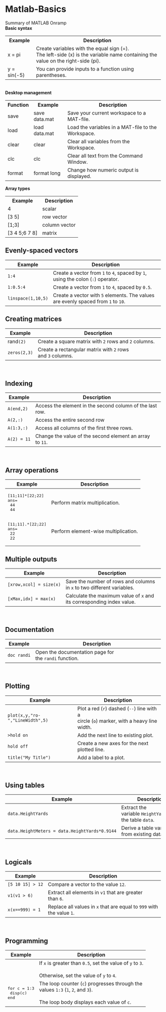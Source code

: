 # Matlab-Basics<br>
Summary of MATLAB Onramp<br>
<b>Basic syntax</b><br>

<table>
<tr><th>Example</th><th>Description</th></tr>
<tr><td>x = pi</td><td>	Create variables with the equal sign (=).<br>
The left-side (x) is the variable name containing the value on the right-side (pi).</td></tr>
<tr><td>y = sin(-5) </td><td>	You can provide inputs to a function using parentheses.</td></tr>
</table>
<br>
<b>Desktop management</b>
<table>
<tr><th>Function</th><th>Example</th><th>Description</th></tr>
<tr><td>save</td><td>	save data.mat</td><td>Save your current workspace to a MAT-file.</td></tr>
<tr><td>load</td><td>	load data.mat</td><td>	Load the variables in a MAT-file to the Workspace.</td></tr>
<tr><td>clear</td><td>clear</td><td>Clear all variables from the Workspace.</td></tr>
<tr><td>clc</td><td>	clc</td><td>Clear all text from the Command Window.</td></tr>
<tr><td>format</td><td>	format long</td><td>Change how numeric output is displayed.</td></tr>
</table>
	
	
<b>Array types</b><br>		
<table>
	<tr> <th> Example</th> <th> Description</th> </tr>
	<tr> <td> 4</td> <td> scalar</td> </tr>
	<tr> <td> [3 5]</td> <td> row vector</td> </tr>
	<tr> <td> [1;3]</td> <td> column vector</td> </tr>
	<tr> <td> [3 4 5;6 7 8]</td> <td>matrix</td> </tr>
</table>
 


	
<h2>Evenly-spaced vectors</h2>
<table>
<thead>
<tr>
<th>Example</th>
<th>Description</th>
</tr>
</thead>
<tbody>
<tr>
<td><code>1:4</code></td>
<td>Create a vector from <code>1</code> to <code>4</code>, spaced by <code>1</code>, using the colon (<code>:</code>)</a> operator.</td>
</tr>
<tr>
<td><code>1:0.5:4</code></td>
<td>Create a vector from <code>1</code> to <code>4</code>, spaced by <code>0.5</code>.</td>
</tr>
<tr>
<td><code>linspace</a>(1,10,5)</code></td>
<td>Create a vector with <code>5</code> elements. The values are evenly spaced from <code>1</code> to <code>10</code>.</td>
</tr>
</tbody>
</table>


<h2>Creating matrices</h2>
<table>
<thead>
<tr>
<th>Example</th>
<th>Description</th>
</tr>
</thead>
<tbody>
<tr>
<td>rand<code>(2)</code></td>
<td>Create a square matrix with <code>2</code> rows and <code>2</code> columns.</td>
</tr>
<tr>
<td><code>zeros</a>(2,3)</code></td>
<td>Create a rectangular matrix with <code>2</code> rows and <code>3</code> columns.</td>
</tr>
</tbody>
</table>
<p> </p>
<h2>Indexing</h2>
<table>
<thead>
<tr>
<th>Example</th>
<th>Description</th>
</tr>
</thead>
<tbody>
<tr>
<td><code>A(end,2)</code></td>
<td>Access the element in the second column of the last row.</td>
</tr>
<tr>
<td><code>A(2,:)</code></td>
<td>Access the entire second row</td>
</tr>
<tr>
<td><code>A(1:3,:)</code></td>
<td>Access all columns of the first three rows.</td>
</tr>
<tr>
<td><code>A(2) = 11</code></td>
<td>Change the value of the second element an array to <code>11</code>.</td>
</tr>
</tbody>
</table>
<p> </p>
<h2>Array operations</h2>
<table>
<thead>
<tr>
<th>Example</th>
<th>Description</th>
</tr>
</thead>
<tbody>
<tr>
<td>
<pre>[11;11]*[22;22]
ans=
 44
 44</pre>
</td>
<td>Perform matrix multiplication.</td>
</tr>
<tr>
<td>
<pre>[11;11].*[22;22]
ans=
 22
 22</pre>
</td>
<td>Perform element-wise multiplication.</td>
</tr>
</tbody>
</table>



<div>
<h2>Multiple outputs</h2>
<table>
<thead>
<tr>
<th>Example</th>
<th>Description</th>
</tr>
</thead>
<tbody>
<tr>
<td><code>[xrow,xcol] = size(x)</code></td>
<td>Save the number of rows and columns in <code>x</code> to two different variables.</td>
</tr>
<tr>
<td><code>[xMax,idx] = max(x)</code></td>
<td>Calculate the maximum value of <code>x</code> and its corresponding index value.</td>
</tr>
</tbody>
</table>
<p> </p>
<h2>Documentation</h2>
<table>
<thead>
<tr>
<th>Example</th>
<th>Description</th>
</tr>
</thead>
<tbody>
<tr>
<td><code>doc randi</code></td>
<td>Open the documentation page for the <code>randi</code> function.</td>
</tr>
</tbody>
</table>
<p> </p>
<h2>Plotting</h2>
<table>
<thead>
<tr>
<th>Example</th>
<th>Description</th>
</tr>
</thead>
<tbody>
<tr>
<td><code>plot(x,y,"ro-","LineWidth",5)</code></td>
<td>Plot a red (<code>r</code>) dashed (<code>--</code>) line with a<br />circle (<code>o</code>) marker, with a heavy line width.</td>
</tr>
<tr>
<td><code>>hold on</code></td>
<td>Add the next line to existing plot.</td>
</tr>
<tr>
<td><code>hold off</code></td>
<td>Create a new axes for the next plotted line.</td>
</tr>
<tr>
<td><code>title("My Title")</code></td>
<td>Add a label to a plot.</td>
</tr>
</tbody>
</table>
<p> </p>
<h2>Using tables</h2>
<table>
<thead>
<tr>
<th>Example</th>
<th>Description</th>
</tr>
</thead>
<tbody>
<tr>
<td><code>data.HeightYards</code></td>
<td>Extract the variable <code>HeightYards</code> from<br />the table <code>data</code>.</td>
</tr>
<tr>
<td><code>data.HeightMeters = data.HeightYards*0.9144</code></td>
<td>Derive a table variable from existing data.</td>
</tr>
</tbody>
</table>
<p> </p>
<h2>Logicals</h2>
<table>
<thead>
<tr>
<th>Example</th>
<th>Description</th>
</tr>
</thead>
<tbody>
<tr>
<td><code>[5 10 15] &gt; 12</code></td>
<td>Compare a vector to the value <code>12</code>.</td>
</tr>
<tr>
<td><code>v1(v1 &gt; 6)</code></td>
<td>Extract all elements in <code>v1</code> that are greater than <code>6</code>.</td>
</tr>
<tr>
<td><code>x(x==999) = 1</code></td>
<td>Replace all values in <code>x</code> that are equal to <code>999</code> with the value <code>1</code>.</td>
</tr>
</tbody>
</table>
<p> </p>
<h2>Programming</h2>
<table>
<thead>
<tr>
<th>Example</th>
<th>Description</th>
</tr>
</thead>
<tbody>
<tr>
<td>
<pre><if x &gt; 0.5
 y=3
else
 y=4
end</pre>
</td>
<td>If <code>x</code> is greater than <code>0.5</code>, set the value of <code>y</code> to <code>3</code>.<br /><br />Otherwise, set the value of <code>y</code> to <code>4</code>.</td>
</tr>
<tr>
<td>
<pre>for c = 1:3
 disp(c)
end</pre>
</td>
<td>The loop counter (<code>c</code>) progresses through the<br />values <code>1:3</code> (<code>1</code>, <code>2</code>, and <code>3</code>).<br /><br />The loop body displays each value of <code>c</code>.</td>
</tr>
</tbody>
</table>
